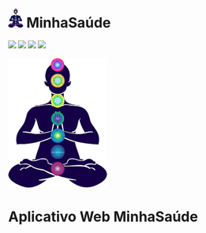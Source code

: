 # <img src="https://github.com/projeto-18/PI_MinhaSaude/blob/main/src/assets/img/Logo.png" width="30px"  title="Logo do MinhaSaúde"> MinhaSaúde
<img src="https://img.shields.io/badge/HTML5-E34F26?style=for-the-badge&logo=html5&logoColor=white"> <img src="https://img.shields.io/badge/CSS3-1572B6?style=for-the-badge&logo=css3&logoColor=white"> <img src="https://img.shields.io/badge/JavaScript-F7DF1E?style=for-the-badge&logo=javascript&logoColor=black"> <img src="https://img.shields.io/badge/PHP-777BB4?style=for-the-badge&logo=php&logoColor=white"><br><br>
<img src="https://github.com/projeto-18/PI_MinhaSaude/blob/main/src/assets/img/Logo.png" width="200px" title="Logo do Student Location System"> <br>
# Aplicativo Web MinhaSaúde

